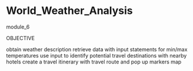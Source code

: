# World_Weather_Analysis
module_6

OBJECTIVE

obtain weather description
retrieve data with input statements for min/max temperatures
use input to identify potential travel destinations with nearby hotels
create a travel itinerary with travel route and pop up markers map
